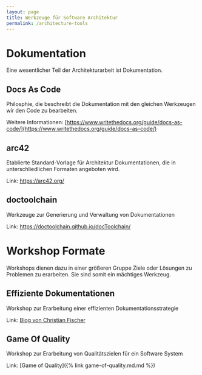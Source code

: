```yaml
---
layout: page
title: Werkzeuge für Software Architektur 
permalink: /architecture-tools
---
```


# Dokumentation

Eine wesentlicher Teil der Architekturarbeit ist Dokumentation.

## Docs As Code

Philosphie, die beschreibt die Dokumentation mit den gleichen Werkzeugen wir den Code zu bearbeiten.

Weitere Informationen: [https://www.writethedocs.org/guide/docs-as-code/](https://www.writethedocs.org/guide/docs-as-code/)


## arc42

Etablierte Standard-Vorlage für Architektur Dokumentationen, die in unterschliedlichen Formaten angeboten wird.

Link: https://arc42.org/

## doctoolchain

Werkzeuge zur Generierung und Verwaltung von Dokumentationen 

Link: https://doctoolchain.github.io/docToolchain/


# Workshop Formate

Workshops dienen dazu in einer größeren Gruppe Ziele oder Lösungen zu Problemen zu erarbeiten. Sie sind somit ein mächtiges Werkzeug.

## Effiziente Dokumentationen

Workshop zur Erarbeitung einer effizienten Dokumentationsstrategie

Link: [Blog von Christian Fischer](https://agiledojo.de/2019-03-27-dokumentationsstrategie/)

## Game Of Quality

Workshop zur Erarbeitung von Qualitätszielen für ein Software System

Link: [Game of Quality]({% link game-of-quality.md.md %})